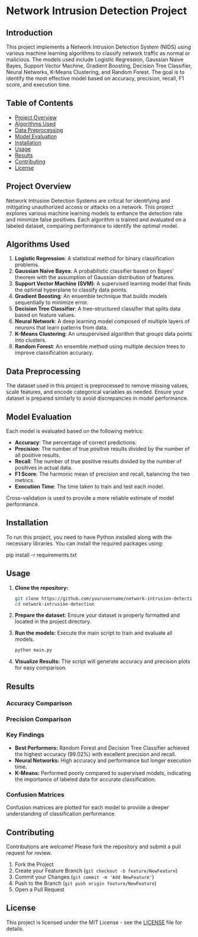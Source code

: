 # Network Intrusion Detection Project

## Introduction

This project implements a Network Intrusion Detection System (NIDS) using various machine learning algorithms to classify network traffic as normal or malicious. The models used include Logistic Regression, Gaussian Naive Bayes, Support Vector Machine, Gradient Boosting, Decision Tree Classifier, Neural Networks, K-Means Clustering, and Random Forest. The goal is to identify the most effective model based on accuracy, precision, recall, F1 score, and execution time.

## Table of Contents

- [Project Overview](#project-overview)
- [Algorithms Used](#algorithms-used)
- [Data Preprocessing](#data-preprocessing)
- [Model Evaluation](#model-evaluation)
- [Installation](#installation)
- [Usage](#usage)
- [Results](#results)
- [Contributing](#contributing)
- [License](#license)

## Project Overview

Network Intrusion Detection Systems are critical for identifying and mitigating unauthorized access or attacks on a network. This project explores various machine learning models to enhance the detection rate and minimize false positives. Each algorithm is trained and evaluated on a labeled dataset, comparing performance to identify the optimal model.

## Algorithms Used

1. **Logistic Regression**: A statistical method for binary classification problems.
2. **Gaussian Naive Bayes**: A probabilistic classifier based on Bayes' theorem with the assumption of Gaussian distribution of features.
3. **Support Vector Machine (SVM)**: A supervised learning model that finds the optimal hyperplane to classify data points.
4. **Gradient Boosting**: An ensemble technique that builds models sequentially to minimize error.
5. **Decision Tree Classifier**: A tree-structured classifier that splits data based on feature values.
6. **Neural Network**: A deep learning model composed of multiple layers of neurons that learn patterns from data.
7. **K-Means Clustering**: An unsupervised algorithm that groups data points into clusters.
8. **Random Forest**: An ensemble method using multiple decision trees to improve classification accuracy.

## Data Preprocessing

The dataset used in this project is preprocessed to remove missing values, scale features, and encode categorical variables as needed. Ensure your dataset is prepared similarly to avoid discrepancies in model performance.

## Model Evaluation

Each model is evaluated based on the following metrics:

- **Accuracy**: The percentage of correct predictions.
- **Precision**: The number of true positive results divided by the number of all positive results.
- **Recall**: The number of true positive results divided by the number of positives in actual data.
- **F1 Score**: The harmonic mean of precision and recall, balancing the two metrics.
- **Execution Time**: The time taken to train and test each model.

Cross-validation is used to provide a more reliable estimate of model performance.

## Installation

To run this project, you need to have Python installed along with the necessary libraries. You can install the required packages using:

pip install -r requirements.txt

## Usage

1. **Clone the repository:**

    ```bash
    git clone https://github.com/yourusername/network-intrusion-detection
    cd network-intrusion-detection
    ```

2. **Prepare the dataset:** Ensure your dataset is properly formatted and located in the project directory.

3. **Run the models:** Execute the main script to train and evaluate all models.

    ```bash
    python main.py
    ```

4. **Visualize Results:** The script will generate accuracy and precision plots for easy comparison.

## Results

### Accuracy Comparison

### Precision Comparison

### Key Findings
- **Best Performers:** Random Forest and Decision Tree Classifier achieved the highest accuracy (99.02%) with excellent precision and recall.
- **Neural Networks:** High accuracy and performance but longer execution time.
- **K-Means:** Performed poorly compared to supervised models, indicating the importance of labeled data for accurate classification.

### Confusion Matrices
Confusion matrices are plotted for each model to provide a deeper understanding of classification performance.

## Contributing

Contributions are welcome! Please fork the repository and submit a pull request for review.

1. Fork the Project
2. Create your Feature Branch (`git checkout -b feature/NewFeature`)
3. Commit your Changes (`git commit -m 'Add NewFeature'`)
4. Push to the Branch (`git push origin feature/NewFeature`)
5. Open a Pull Request

## License

This project is licensed under the MIT License - see the [LICENSE](LICENSE) file for details.

